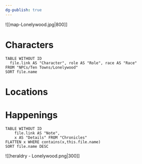 ```yaml
---
dg-publish: true
---
```

![[map-Lonelywood.jpg|800]]
# Characters

```dataview 
TABLE WITHOUT ID
  file.link AS "Character", role AS "Role", race AS "Race"
FROM "NPCs/Ten Towns/Lonelywood"
SORT file.name
```

# Locations
# Happenings
```dataview
TABLE WITHOUT ID
	file.link AS "Note", 
	x AS "Details" FROM "Chronicles"
FLATTEN x WHERE contains(x,this.file.name) 
SORT file.name DESC
```
![[heraldry - Lonelywood.png|300]]